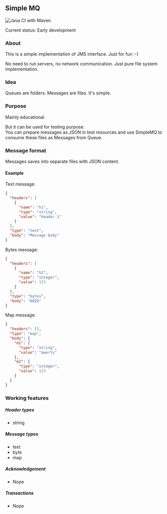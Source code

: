 ## Simple MQ

![Java CI with Maven](https://github.com/pronchakov/simple-mq/actions/workflows/maven.yml/badge.svg)

Current status: Early development

### About

This is a simple implementation of JMS interface. Just for fun :-)

No need to run servers, no network communication. Just pure file system implementation.

### Idea

Queues are folders. Messages are files. It's simple.

### Purpose

Mainly educational

But it can be used for testing purpose.  
You can prepare messages as JSON in test resources and use SimpleMQ to consume these files as Messages from Queue.

### Message format

Messages saves into separate files with JSON content.

#### Example

Text message:

```json
{
  "headers": [
    {
      "name": "h1",
      "type": "string",
      "value": "header 1"
    }
  ],
  "type": "text",
  "body": "Message body"
}
```

Bytes message:

```json
{
  "headers": [
    {
      "name": "h2",
      "type": "integer",
      "value": 123
    }
  ],
  "type": "bytes",
  "body": "AQID"
}
```

Map message:

```json
{
  "headers": [],
  "type": "map",
  "body": {
    "m1": {
      "type": "string",
      "value": "qwerty"
    },
    "m2": {
      "type": "integer",
      "value": 123
    }
  }
}
```

### Working features

##### Header types

* string

##### Message types

* text
* byte
* map

##### Acknowledgement

* Nope

##### Transactions

* Nope

